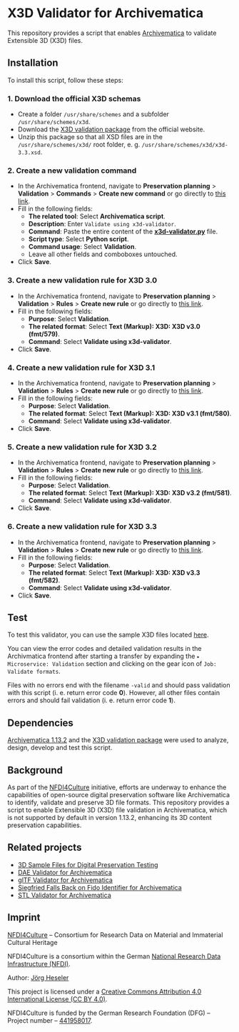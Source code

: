 # X3D Validator for Archivematica

This repository provides a script that enables [Archivematica](https://www.archivematica.org/) to validate Extensible 3D (X3D) files.

## Installation

To install this script, follow these steps:

### 1. Download the official X3D schemas

- Create a folder `/usr/share/schemes` and a subfolder `/usr/share/schemes/x3d`.
- Download the [X3D validation package](https://www.web3d.org/specifications/x3d.all.validation.zip) from the official website.
- Unzip this package so that all XSD files are in the `/usr/share/schemes/x3d/` root folder, e. g. `/usr/share/schemes/x3d/x3d-3.3.xsd`.

### 2. Create a new validation command

- In the Archivematica frontend, navigate to **Preservation planning** > **Validation** > **Commands** > **Create new command** or go directly to [this link](http://10.10.10.20/fpr/fpcommand/create/).
- Fill in the following fields:
  - **The related tool**: Select **Archivematica script**.
  - **Description**: Enter `Validate using x3d-validator`.
  - **Command**: Paste the entire content of the [**x3d-validator.py**](./src/x3d-validator.py) file.
  - **Script type**: Select **Python script**.
  - **Command usage**: Select **Validation**.
  - Leave all other fields and comboboxes untouched.
- Click **Save**.

### 3. Create a new validation rule for X3D 3.0

- In the Archivematica frontend, navigate to **Preservation planning** > **Validation** > **Rules** > **Create new rule** or go directly to [this link](http://10.10.10.20/fpr/fprule/create/).
- Fill in the following fields:
  - **Purpose**: Select **Validation**.
  - **The related format**: Select **Text (Markup): X3D: X3D v3.0 (fmt/579)**.
  - **Command**: Select **Validate using x3d-validator**.
- Click **Save**.

### 4. Create a new validation rule for X3D 3.1

- In the Archivematica frontend, navigate to **Preservation planning** > **Validation** > **Rules** > **Create new rule** or go directly to [this link](http://10.10.10.20/fpr/fprule/create/).
- Fill in the following fields:
  - **Purpose**: Select **Validation**.
  - **The related format**: Select **Text (Markup): X3D: X3D v3.1 (fmt/580)**.
  - **Command**: Select **Validate using x3d-validator**.
- Click **Save**.

### 5. Create a new validation rule for X3D 3.2

- In the Archivematica frontend, navigate to **Preservation planning** > **Validation** > **Rules** > **Create new rule** or go directly to [this link](http://10.10.10.20/fpr/fprule/create/).
- Fill in the following fields:
  - **Purpose**: Select **Validation**.
  - **The related format**: Select **Text (Markup): X3D: X3D v3.2 (fmt/581)**.
  - **Command**: Select **Validate using x3d-validator**.
- Click **Save**.

### 6. Create a new validation rule for X3D 3.3

- In the Archivematica frontend, navigate to **Preservation planning** > **Validation** > **Rules** > **Create new rule** or go directly to [this link](http://10.10.10.20/fpr/fprule/create/).
- Fill in the following fields:
  - **Purpose**: Select **Validation**.
  - **The related format**: Select **Text (Markup): X3D: X3D v3.3 (fmt/582)**.
  - **Command**: Select **Validate using x3d-validator**.
- Click **Save**.

## Test

To test this validator, you can use the sample X3D files located [here](https://github.com/JoergHeseler/3d-sample-files-for-digital-preservation-testing/tree/main/x3d).

You can view the error codes and detailed validation results in the Archivmatica frontend after starting a transfer by expanding the `▸ Microservice: Validation` section and clicking on the gear icon of `Job: Validate formats`.

Files with no errors end with the filename `-valid` and should pass validation with this script (i. e. return error code **0**). However, all other files contain errors and should fail validation (i. e. return error code **1**).

## Dependencies

[Archivematica 1.13.2](https://github.com/artefactual/archivematica/releases/tag/v1.13.2) and the [X3D validation package](https://www.web3d.org/specifications/x3d.all.validation.zip) were used to analyze, design, develop and test this script.

## Background

As part of the [NFDI4Culture](https://nfdi4culture.de/) initiative, efforts are underway to enhance the capabilities of open-source digital preservation software like Archivematica to identify, validate and preserve 3D file formats. This repository provides a script to enable Extensible 3D (X3D) file validation in Archivematica, which is not supported by default in version 1.13.2, enhancing its 3D content preservation capabilities.

## Related projects

- [3D Sample Files for Digital Preservation Testing](https://github.com/JoergHeseler/3d-sample-files-for-digital-preservation-testing)
- [DAE Validator for Archivematica](https://github.com/JoergHeseler/dae-validator-for-archivematica)
- [glTF Validator for Archivematica](https://github.com/JoergHeseler/gltf-validator-for-archivematica)
- [Siegfried Falls Back on Fido Identifier for Archivematica](https://github.com/JoergHeseler/siegfried-falls-back-on-fido-identifier-for-archivematica)
- [STL Validator for Archivematica](https://github.com/JoergHeseler/stl-validator-for-archivematica)

## Imprint

[NFDI4Culture](https://nfdi4culture.de/) – Consortium for Research Data on Material and Immaterial Cultural Heritage

NFDI4Culture is a consortium within the German [National Research Data Infrastructure (NFDI)](https://www.nfdi.de/).

Author: [Jörg Heseler](https://orcid.org/0000-0002-1497-627X)

This project is licensed under a [Creative Commons Attribution 4.0 International License (CC BY 4.0)](https://creativecommons.org/licenses/by/4.0/).

NFDI4Culture is funded by the German Research Foundation (DFG) – Project number – [441958017](https://gepris.dfg.de/gepris/projekt/441958017).
